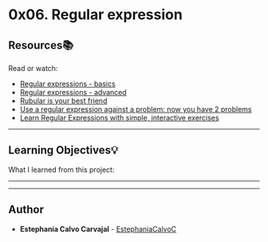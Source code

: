 # 0x06. Regular expression

## Resources:books:
Read or watch:
* [Regular expressions - basics](https://intranet.hbtn.io/rltoken/SJ2eQ7V2iQlCgLc-L96zWg)
* [Regular expressions - advanced](https://intranet.hbtn.io/rltoken/qyjWL-J1_qUaZGR690gH1Q)
* [Rubular is your best friend](https://intranet.hbtn.io/rltoken/WCjn8NgohbQ5NGXEObWZvQ)
* [Use a regular expression against a problem: now you have 2 problems](https://intranet.hbtn.io/rltoken/Zfvv_ydOCvJ_YaBB6eDqVw)
* [Learn Regular Expressions with simple, interactive exercises](https://intranet.hbtn.io/rltoken/Y-OVGcJ5cskdXWIBowiE_A)

---
## Learning Objectives:bulb:
What I learned from this project:

---
<!--
### [0. Simply matching Holberton](./0-simply_match_holberton.rb)


### [1. Repetition Token #0](./1-repetition_token_0.rb)


### [2. Repetition Token #1](./2-repetition_token_1.rb)


### [3. Repetition Token #2](./3-repetition_token_2.rb)


### [4. Repetition Token #3](./4-repetition_token_3.rb)


### [5. Not quite HBTN yet](./5-beginning_and_end.rb)


### [6. Call me maybe](./6-phone_number.rb)


### [7. OMG WHY ARE YOU SHOUTING?](./7-OMG_WHY_ARE_YOU_SHOUTING.rb)
-->
---

## Author
* **Estephania Calvo Carvajal** - [EstephaniaCalvoC](https://github.com/EstephaniaCalvoC)